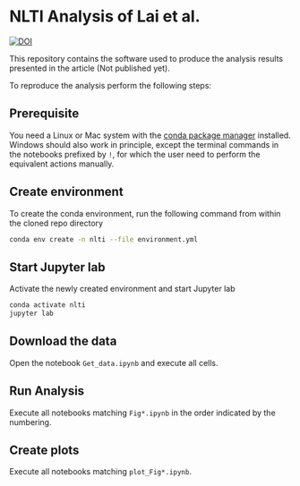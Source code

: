 # NLTI Analysis of Lai et al.

[![DOI](https://zenodo.org/badge/489268188.svg)](https://zenodo.org/badge/latestdoi/489268188)

This repository contains the software used to produce the analysis results presented in the article (Not published yet).

To reproduce the analysis perform the following steps:

## Prerequisite
You need a Linux or Mac system with the [conda package manager](https://docs.conda.io/en/latest/miniconda.html) installed.
Windows should also work in principle, except the terminal commands in the notebooks prefixed by `!`, for which the user need to perform the equivalent actions manually.

## Create environment
To create the conda environment, run the following command from within the cloned repo directory
```bash
conda env create -n nlti --file environment.yml
```

## Start Jupyter lab
Activate the newly created environment and start Jupyter lab
```bash
conda activate nlti
jupyter lab
```

## Download the data
Open the notebook `Get_data.ipynb` and execute all cells.

## Run Analysis
Execute all notebooks matching `Fig*.ipynb` in the order indicated by the numbering.

## Create plots
Execute all notebooks matching `plot_Fig*.ipynb`.
